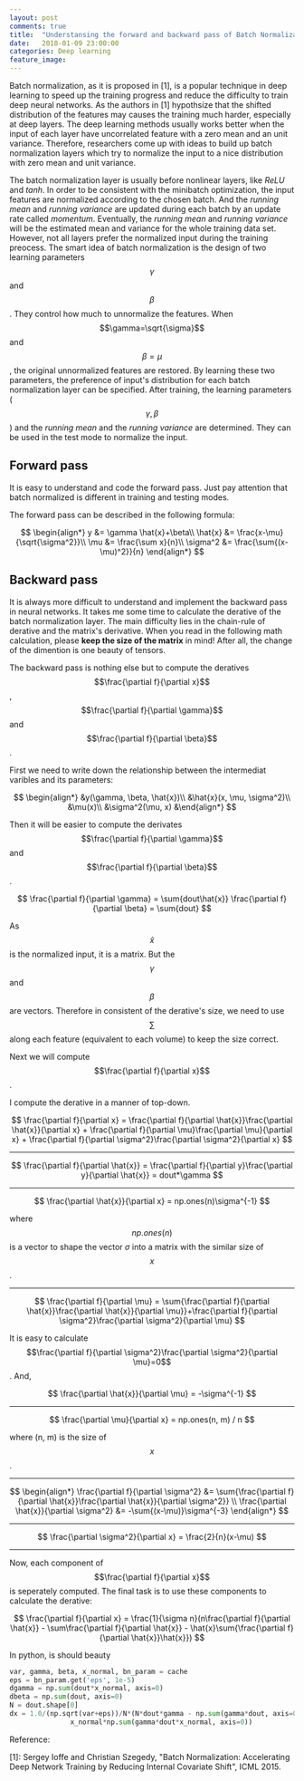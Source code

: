 ```yaml
---
layout: post
comments: true
title:  "Understansing the forward and backward pass of Batch Normalization"
date:   2018-01-09 23:00:00
categories: Deep learning
feature_image:
---
```


Batch normalization, as it is proposed in [1], is a popular technique in deep learning to speed up the training progress and reduce the difficulty to train deep neural networks. As the authors in [1] hypothsize that the shifted distribution of the features may causes the training much harder, especially at deep layers. The deep learning methods usually works better when the input of each layer have uncorrelated feature with a zero mean and an unit variance. Therefore, researchers come up with ideas to build up batch normalization layers which try to normalize the input to a nice distribution with zero mean and unit variance. 

The batch normalization layer is usually before nonlinear layers, like *ReLU* and *tanh*. In order to be consistent with the minibatch optimization, the input features are normalized according to the chosen batch. And the *running mean* and *running variance* are updated during each batch by an update rate called *momentum*. Eventually, the *running mean* and *running variance* will be the estimated mean and variance for the whole training data set. However, not all layers prefer the normalized input during the training preocess. The smart idea of batch normalization is the design of two learning parameters $$\gamma$$ and $$\beta$$. They control how much to unnormalize the features. When $$\gamma=\sqrt{\sigma}$$ and $$\beta=\mu$$, the original unnormalized features are restored. By learning these two parameters, the preference of input's distribution for each batch normalization layer can be specified. After training, the learning parameters ($$\gamma, \beta$$) and the *running mean* and the *running variance* are determined. They can be used in the test mode to normalize the input.

## Forward pass

It is easy to understand and code the forward pass. Just pay attention that batch normalized is different in training and testing modes.

The forward pass can be described in the following formula:

$$
\begin{align*}
y &= \gamma \hat{x}+\beta\\
\hat{x} &= \frac{x-\mu}{\sqrt{\sigma^2}}\\
\mu &= \frac{\sum x}{n}\\
\sigma^2 &= \frac{\sum{(x-\mu)^2}}{n}
\end{align*}
$$

## Backward pass

It is always more difficult to understand and implement the backward pass in neural networks. It takes me some time to calculate the derative of the batch normalization layer. The main difficulty lies in the chain-rule of derative and the matrix's derivative. When you read in the following math calculation, please **keep the size of the matrix** in mind! After all, the change of the dimention is one beauty of tensors.

The backward pass is nothing else but to compute the deratives $$\frac{\partial f}{\partial x}$$, $$\frac{\partial f}{\partial \gamma}$$ and $$\frac{\partial f}{\partial \beta}$$.

First we need to write down the relationship between the intermediat varibles and its parameters:

$$
\begin{align*}
&y(\gamma, \beta, \hat{x})\\
&\hat{x}(x, \mu, \sigma^2)\\
&\mu(x)\\
&\sigma^2(\mu, x)
&\end{align*}
$$

Then it will be easier to compute the derivates $$\frac{\partial f}{\partial \gamma}$$ and $$\frac{\partial f}{\partial \beta}$$.

$$
\frac{\partial f}{\partial \gamma} = \sum{dout\hat{x}}
\frac{\partial f}{\partial \beta} = \sum{dout}
$$

As $$\hat{x}$$ is the normalized input, it is a matrix. But the $$\gamma$$ and $$\beta$$ are vectors. Therefore in consistent of the derative's size, we need to use $$\sum$$ along each feature (equivalent to each volume) to keep the size correct.

Next we will compute $$\frac{\partial f}{\partial x}$$.

I compute the derative in a manner of top-down.

$$
\frac{\partial f}{\partial x} = \frac{\partial f}{\partial \hat{x}}\frac{\partial \hat{x}}{\partial x} + \frac{\partial f}{\partial \mu}\frac{\partial \mu}{\partial x} + \frac{\partial f}{\partial \sigma^2}\frac{\partial \sigma^2}{\partial x}
$$

---

$$
\frac{\partial f}{\partial \hat{x}} = \frac{\partial f}{\partial y}\frac{\partial y}{\partial \hat{x}} = dout*\gamma
$$

---

$$
\frac{\partial \hat{x}}{\partial x} = np.ones(n)\sigma^{-1}
$$

where $$np.ones(n)$$ is a vector to shape the vector $\sigma$ into a matrix with the similar size of $$x$$.

---

$$
\frac{\partial f}{\partial \mu} = \sum{\frac{\partial f}{\partial \hat{x}}\frac{\partial \hat{x}}{\partial \mu}}+\frac{\partial f}{\partial \sigma^2}\frac{\partial \sigma^2}{\partial \mu}
$$

It is easy to calculate $$\frac{\partial f}{\partial \sigma^2}\frac{\partial \sigma^2}{\partial \mu}=0$$. And,

$$
\frac{\partial \hat{x}}{\partial \mu} = -\sigma^{-1}
$$

---

$$
\frac{\partial \mu}{\partial x} = np.ones(n, m) / n
$$

where (n, m) is the size of $$x$$.

---

$$
\begin{align*}
\frac{\partial f}{\partial \sigma^2} &= \sum{\frac{\partial f}{\partial \hat{x}}\frac{\partial \hat{x}}{\partial \sigma^2}} \\
\frac{\partial \hat{x}}{\partial \sigma^2} &= -\sum{(x-\mu)}\sigma^{-3}
\end{align*}
$$

---

$$
\frac{\partial \sigma^2}{\partial x} = \frac{2}{n}(x-\mu)
$$

---

Now, each component of $$\frac{\partial f}{\partial x}$$ is seperately computed. The final task is to use these components to calculate the derative:

$$
\frac{\partial f}{\partial x} = \frac{1}{\sigma n}(n\frac{\partial f}{\partial \hat{x}} - \sum\frac{\partial f}{\partial \hat{x}} - \hat{x}\sum{\frac{\partial f}{\partial \hat{x}}\hat{x}})
$$

In python, is should beauty

```python
var, gamma, beta, x_normal, bn_param = cache
eps = bn_param.get('eps', 1e-5)
dgamma = np.sum(dout*x_normal, axis=0)
dbeta = np.sum(dout, axis=0)
N = dout.shape[0]
dx = 1.0/(np.sqrt(var+eps))/N*(N*dout*gamma - np.sum(gamma*dout, axis=0) -
               x_normal*np.sum(gamma*dout*x_normal, axis=0))
```

Reference:

[1]: Sergey Ioffe and Christian Szegedy, "Batch Normalization: Accelerating Deep Network Training by Reducing Internal Covariate Shift", ICML 2015.